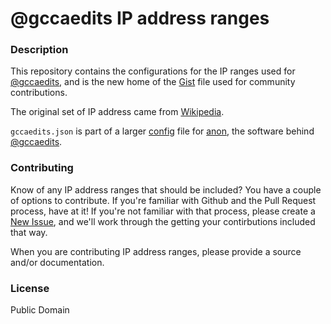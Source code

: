 # @gccaedits IP address ranges

### Description

This repository contains the configurations for the IP ranges used for [@gccaedits](http://twitter.com/gccaedits), and is the new home of the [Gist](https://gist.github.com/ruebot/605426d052168156ba37) file used for community contributions.

The original set of IP address came from [Wikipedia](https://en.wikipedia.org/wiki/Wikipedia:Blocking_IP_addresses).

`gccaedits.json` is part of a larger [config](https://github.com/edsu/anon/blob/master/config.json.template) file for [anon](https://github.com/edsu/anon), the software behind [@gccaedits](http://twitter.com/gccaedits).

### Contributing

Know of any IP address ranges that should be included? You have a couple of options to contribute. If you're familiar with Github and the Pull Request process, have at it! If you're not familiar with that process, please create a [New Issue](https://github.com/ruebot/gccaedits-ip-address-ranges/issues/new), and we'll work through the getting your contirbutions included that way.

When you are contributing IP address ranges, please provide a source and/or documentation.

### License

Public Domain
